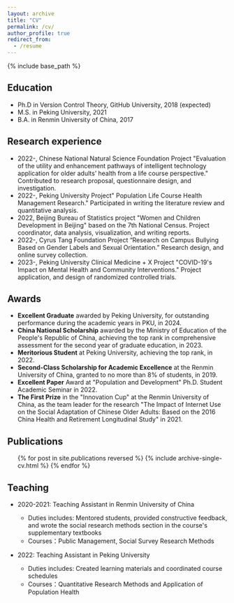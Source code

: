 ```yaml
---
layout: archive
title: "CV"
permalink: /cv/
author_profile: true
redirect_from:
  - /resume
---
```


{% include base_path %}

Education
------
* Ph.D in Version Control Theory, GitHub University, 2018 (expected)
* M.S. in Peking University, 2021
* B.A. in Renmin University of China, 2017

Research experience
------
* 2022-, Chinese National Natural Science Foundation Project "Evaluation of the utility and enhancement pathways of intelligent technology application for older adults’ health from a life course perspective." Contributed to research proposal, questionnaire design, and investigation.
* 2022-, Peking University Project" Population Life Course Health Management Research." Participated in writing the literature review and quantitative analysis.
* 2022, Beijing Bureau of Statistics project "Women and Children Development in Beijing" based on the 7th National Census. Project coordinator, data analysis, visualization, and writing reports.
* 2022-, Cyrus Tang Foundation Project “Research on Campus Bullying Based on Gender Labels and Sexual Orientation.” Research design, and online survey collection.
* 2023-, Peking University Clinical Medicine + X Project "COVID-19's Impact on Mental Health and Community Interventions." Project application, and design of randomized controlled trials.

Awards
------
* **Excellent Graduate** awarded by Peking University, for outstanding performance during the academic years in PKU, in 2024.
* **China National Scholarship** awarded by the Ministry of Education of the People's Republic of China, achieving the top rank in comprehensive assessment for the second year of graduate education, in 2023.
* **Meritorious Student** at Peking University, achieving the top rank, in 2022.
* **Second-Class Scholarship for Academic Excellence** at the Renmin University of China, granted to no more than 8% of students, in 2019.
* **Excellent Paper** Award at "Population and Development" Ph.D. Student Academic Seminar in 2022.
* **The First Prize** in the "Innovation Cup" at the Renmin University of China, as the team leader for the research "The Impact of Internet Use on the Social Adaptation of Chinese Older Adults: Based on the 2016 China Health and Retirement Longitudinal Study" in 2021.

Publications
------
  <ul>{% for post in site.publications reversed %}
    {% include archive-single-cv.html %}
  {% endfor %}</ul>
  
  
Teaching
------
* 2020-2021: Teaching Assistant in Renmin University of China
  * Duties includes: Mentored students, provided constructive feedback, and wrote the social research methods section in the course's supplementary textbooks
  * Courses：Public Management, Social Survey Research Methods

* 2022: Teaching Assistant in Peking University
  * Duties includes: Created learning materials and coordinated course schedules
  * Courses：Quantitative Research Methods and Application of Population Health

